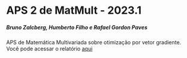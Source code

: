 # APS 2 de MatMult - 2023.1

##### Bruno Zalcberg, Humberto Filho e Rafael Gordon Paves

APS de Matemática Multivariada sobre otimização por vetor gradiente.
Você pode acessar o relatório [aqui](https://github.com/brunozalc/aps-matmult/blob/master/main.ipynb)
